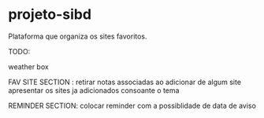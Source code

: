 # projeto-sibd

  Plataforma que organiza os sites favoritos.


TODO:

  weather box 

  FAV SITE SECTION :
  retirar notas associadas ao adicionar de algum site
  apresentar os sites ja adicionados consoante o tema 

  REMINDER SECTION:
  colocar reminder com a possiblidade de data de aviso
